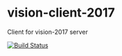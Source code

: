 vision-client-2017
================
Client for vision-2017 server

[![Build Status](https://travis-ci.org/Team5818/vision-client-2017.svg?branch=master)](https://travis-ci.org/Team5818/vision-client-2017)
